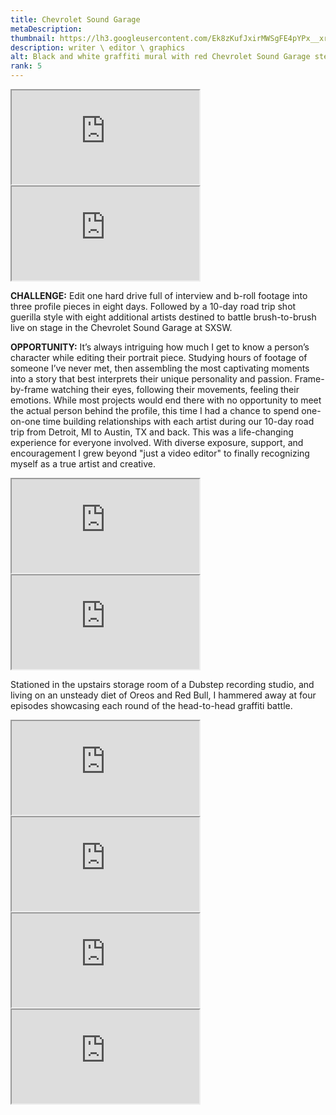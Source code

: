 ```yaml
---
title: Chevrolet Sound Garage
metaDescription: 
thumbnail: https://lh3.googleusercontent.com/Ek8zKufJxirMWSgFE4pYPx__xr8oFrSpYgZDG_em3KIB11-EguIeovxFTB-2inTpcPIfrBpv0RU5vfHlXph6hs6ubITz28R1mKkxoLKMtDEBXZSKaQjGNTT2dfze1g96amgdcMszhQ=w2400
description: writer \ editor \ graphics
alt: Black and white graffiti mural with red Chevrolet Sound Garage stereo graphic in center
rank: 5
---
```


<div class="row">
  <div class="col-md-6">
    <iframe src="https://www.youtube.com/embed/S9I0K6MI89Q?start=31" class="youtube-iframe"></iframe>
  </div>
  <div class="col-md-6">
    <iframe src="https://www.youtube.com/embed/xdoJt7lIbEo" class="youtube-iframe"></iframe>
  </div>
</div>


<!-- <iframe src="https://www.youtube.com/embed/xdoJt7lIbEo" class="youtube-iframe"></iframe> -->

**CHALLENGE:** Edit one hard drive full of interview and b-roll footage into three profile pieces in eight days. Followed by a 10-day road trip shot guerilla style with eight additional artists destined to battle brush-to-brush live on stage in the Chevrolet Sound Garage at SXSW.

**OPPORTUNITY:** It’s always intriguing how much I get to know a person’s character while editing their portrait piece. Studying hours of footage of someone I’ve never met, then assembling the most captivating moments into a story that best interprets their unique personality and passion. Frame-by-frame watching their eyes, following their movements, feeling their emotions. 
  While most projects would end there with no opportunity to meet the actual person behind the profile, this time I had a chance to spend one-on-one time building relationships with each artist during our 10-day road trip from Detroit, MI to Austin, TX and back. This was a life-changing experience for everyone involved. With diverse exposure, support, and encouragement I grew beyond "just a video editor" to finally recognizing myself as a true artist and creative.

<div class="row">
  <div class="col-md-6">
    <iframe src="https://www.youtube.com/embed/8BH0F2eYicU" class="youtube-iframe"></iframe>
  </div>
  <div class="col-md-6">
    <iframe src="https://www.youtube.com/embed/R-8Kigs-7IU" class="youtube-iframe"></iframe>
  </div>
</div>


Stationed in the upstairs storage room of a Dubstep recording studio, and living on an unsteady diet of Oreos and Red Bull, I hammered away at four episodes showcasing each round of the head-to-head graffiti battle.


<div class="row">
  <div class="col-md-6">
    <iframe src="https://www.youtube.com/embed/9bbyXThz14A" class="youtube-iframe"></iframe>
  </div>
  <div class="col-md-6">
    <iframe src="https://www.youtube.com/embed/torlCOwSzAU" class="youtube-iframe"></iframe>
  </div>
  <div class="col-md-6">
    <iframe src="https://www.youtube.com/embed/eOrPAJyxgNI" class="youtube-iframe"></iframe>
  </div>
  <div class="col-md-6">
    <iframe src="https://www.youtube.com/embed/II17CTIWMVw" class="youtube-iframe"></iframe>
  </div>
</div>